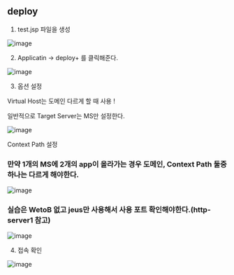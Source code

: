 ## deploy

1. test.jsp 파일을 생성

![image](https://user-images.githubusercontent.com/38831314/144000610-0e1d89e1-21bc-4f87-9726-404dc53f6e8d.png)

2. Applicatin -> deploy+ 를 클릭해준다.

![image](https://user-images.githubusercontent.com/38831314/144000736-05b5dd75-9f8b-40c7-a9e5-fe4677dcdc37.png)


3. 옵션 설정

Virtual Host는 도메인 다르게 할 때 사용 !

일반적으로 Target Server는 MS만 설정한다.

![image](https://user-images.githubusercontent.com/38831314/144000890-2062792f-354a-48bf-afca-135168f8b556.png)

Context Path 설정

### 만약 1개의 MS에 2개의 app이 올라가는 경우 도메인, Context Path 둘중 하나는 다르게 해야한다.

![image](https://user-images.githubusercontent.com/38831314/144001074-192a2693-add2-4665-ad0e-fcb3b89e7ef9.png)


### 실습은 WetoB 없고 jeus만 사용해서 사용 포트 확인해야한다.(http-server1 참고)

![image](https://user-images.githubusercontent.com/38831314/144001376-7a1632f5-04cb-4259-9b31-dc94beebb672.png)

4. 접속 확인

![image](https://user-images.githubusercontent.com/38831314/144001475-04033b84-a80c-4ee4-82f8-e1c9a041627d.png)



